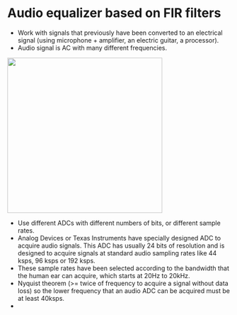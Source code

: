 # Audio equalizer based on FIR filters

- Work with signals that previously have been converted to an electrical signal (using microphone + amplifier, an electric guitar, a processor).
- Audio signal is AC with many different frequencies.

<img src="https://github.com/HaiHoangCN/Advanced_Verilog_HDL/assets/51068749/ba0759ae-4bf6-4d2d-a665-dbc92be98344" height="350">

- Use different ADCs with different numbers of bits, or different sample rates.
- Analog Devices or Texas Instruments have specially designed ADC to acquire audio signals. This ADC has usually 24 bits of resolution and is designed to acquire signals at standard audio sampling rates like 44 ksps, 96 ksps or 192 ksps.
- These sample rates have been selected according to the bandwidth that the human ear can acquire, which starts at 20Hz to 20kHz.
- Nyquist theorem (>= twice of frequency to acquire a signal without data loss) so the lower frequency that an audio ADC can be acquired must be at least 40ksps.
- 
